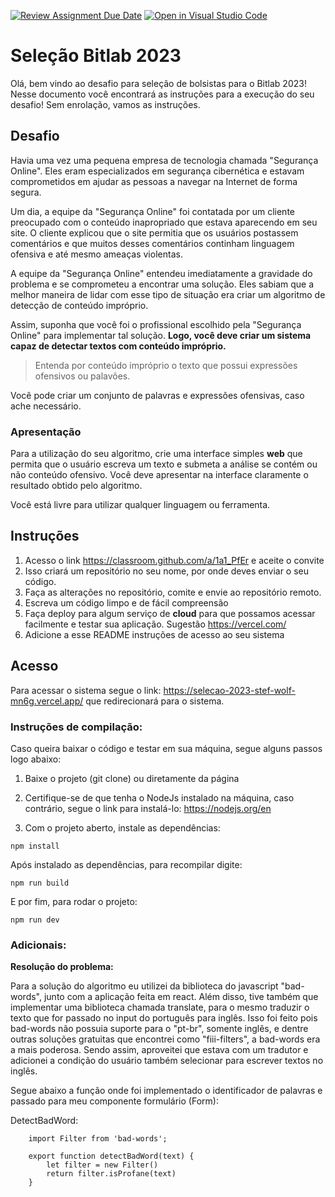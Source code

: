 [![Review Assignment Due Date](https://classroom.github.com/assets/deadline-readme-button-24ddc0f5d75046c5622901739e7c5dd533143b0c8e959d652212380cedb1ea36.svg)](https://classroom.github.com/a/1a1_PfEr)
[![Open in Visual Studio Code](https://classroom.github.com/assets/open-in-vscode-718a45dd9cf7e7f842a935f5ebbe5719a5e09af4491e668f4dbf3b35d5cca122.svg)](https://classroom.github.com/online_ide?assignment_repo_id=10833392&assignment_repo_type=AssignmentRepo)
# Seleção Bitlab 2023

Olá, bem vindo ao desafio para seleção de bolsistas para o Bitlab 2023! Nesse documento você encontrará as instruções para a execução do seu desafio! Sem enrolação, vamos as instruções.

## Desafio

Havia uma vez uma pequena empresa de tecnologia chamada "Segurança Online". Eles eram especializados em segurança cibernética e estavam comprometidos em ajudar as pessoas a navegar na Internet de forma segura.

Um dia, a equipe da "Segurança Online" foi contatada por um cliente preocupado com o conteúdo inapropriado que estava aparecendo em seu site. O cliente explicou que o site permitia que os usuários postassem comentários e que muitos desses comentários continham linguagem ofensiva e até mesmo ameaças violentas.

A equipe da "Segurança Online" entendeu imediatamente a gravidade do problema e se comprometeu a encontrar uma solução. Eles sabiam que a melhor maneira de lidar com esse tipo de situação era criar um algoritmo de detecção de conteúdo impróprio.

Assim, suponha  que você foi o profissional escolhido pela "Segurança Online" para implementar tal solução.  **Logo, você deve criar um sistema capaz de detectar textos com conteúdo impróprio.**

> Entenda por conteúdo impróprio o texto que possui expressões ofensivos ou palavões.

Você pode criar um conjunto de palavras e expressões ofensivas, caso ache necessário.

### Apresentação

Para a utilização do seu algoritmo, crie uma interface simples __web__ que permita que o usuário escreva um texto e submeta a análise se contém ou não conteúdo ofensivo. Você deve apresentar na interface claramente o resultado obtido pelo algoritmo.

Você está livre para utilizar qualquer linguagem ou ferramenta.

## Instruções

1. Acesso o link https://classroom.github.com/a/1a1_PfEr e aceite o convite
1. Isso criará um repositório no seu nome, por onde deves enviar o seu código.
1. Faça as alterações no repositório, comite e envie ao repositório remoto.
1. Escreva um código limpo e de fácil compreensão
1. Faça deploy para algum serviço de __cloud__ para que possamos acessar facilmente e testar sua aplicação. Sugestão https://vercel.com/
1. Adicione a esse README instruções de acesso ao seu sistema

## Acesso

Para acessar o sistema segue o link: https://selecao-2023-stef-wolf-mn6g.vercel.app/ que redirecionará para o sistema. 

### Instruções de compilação:

Caso queira baixar o código e testar em sua máquina, segue alguns passos logo abaixo:

1. Baixe o projeto (git clone) ou diretamente da página

2. Certifique-se de que tenha o NodeJs instalado na máquina, caso contrário, segue o link para instalá-lo: https://nodejs.org/en 

3. Com o projeto aberto, instale as dependências:

``` npm install ```

Após instalado as dependências, para recompilar digite:

``` npm run build ```

E por fim, para rodar o projeto:

``` npm run dev ```

### Adicionais:

<b>Resolução do problema:</b>

Para a solução do algoritmo eu utilizei da biblioteca do javascript "bad-words", junto com a aplicação feita em react. Além disso, tive também que implementar uma biblioteca chamada translate, para o mesmo traduzir o texto que for passado no input do português para inglês.
Isso foi feito pois bad-words não possuia suporte para o "pt-br", somente inglês, e dentre outras soluções gratuitas que encontrei como "fiii-filters", a bad-words era a mais poderosa.
Sendo assim, aproveitei que estava com um tradutor e adicionei a condição do usuário também selecionar para escrever textos no inglês. 

Segue abaixo a função onde foi implementado o identificador de palavras e passado para meu componente formulário (Form):

DetectBadWord:
```
    import Filter from 'bad-words';

    export function detectBadWord(text) {
        let filter = new Filter()
        return filter.isProfane(text)
    }

